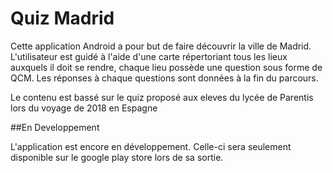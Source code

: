# Quiz Madrid

Cette application Android a pour but de faire découvrir la ville de Madrid.
L'utilisateur est guidé à l'aide d'une carte répertoriant tous les lieux auxquels il doit se rendre, chaque lieu possède une question sous forme de QCM. 
Les réponses à chaque questions sont données à la fin du parcours.

Le contenu est bassé sur le quiz proposé aux eleves du lycée de Parentis lors du voyage de 2018 en Espagne

##En Developpement

L'application est encore en développement.
Celle-ci sera seulement disponible sur le google play store lors de sa sortie.